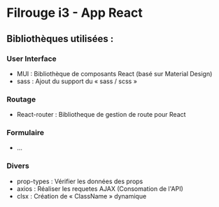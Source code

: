 # Filrouge i3 - App React
## Bibliothèques utilisées :
### User Interface
- MUI : Bibliothèque de composants React (basé sur Material Design)
- sass : Ajout du support du « sass / scss »
### Routage
- React-router : Bibliotheque de gestion de route pour React
### Formulaire
- ...
### Divers
- prop-types : Vérifier les données des props
- axios : Réaliser les requetes AJAX (Consomation de l'API)
- clsx : Création de « ClassName » dynamique